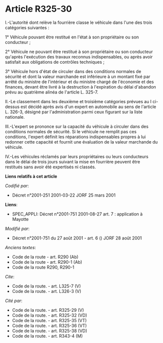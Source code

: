 # Article R325-30

I.-L'autorité dont relève la fourrière classe le véhicule dans l'une des trois catégories suivantes : 

1° Véhicule pouvant être restitué en l'état à son propriétaire ou son conducteur ; 

2° Véhicule ne pouvant être restitué à son propriétaire ou son conducteur qu'après l'exécution des travaux reconnus
indispensables, ou après avoir satisfait aux obligations de contrôles techniques ; 

3° Véhicule hors d'état de circuler dans des conditions normales de sécurité et dont la valeur marchande est inférieure à un
montant fixé par arrêté du ministre de l'intérieur et du ministre chargé de l'économie et des finances, devant être livré à
la destruction à l'expiration du délai d'abandon prévu au quatrième alinéa de l'article L. 325-7. 

II.-Le classement dans les deuxième et troisième catégories prévues au I ci-dessus est décidé après avis d'un expert en
automobile au sens de l'article L. 326-3, désigné par l'administration parmi ceux figurant sur la liste nationale. 

III.-L'expert se prononce sur la capacité du véhicule à circuler dans des conditions normales de sécurité. Si le véhicule ne
remplit pas ces conditions, l'expert définit les réparations indispensables propres à lui redonner cette capacité et fournit
une évaluation de la valeur marchande du véhicule. 

IV.-Les véhicules réclamés par leurs propriétaires ou leurs conducteurs dans le délai de trois jours suivant la mise en
fourrière peuvent être restitués sans avoir été expertisés ni classés.

**Liens relatifs à cet article**

_Codifié par_:

  - Décret n°2001-251 2001-03-22 JORF 25 mars 2001

**Liens**:

  - SPEC_APPLI: Décret n°2001-751 2001-08-27 art. 7 : application à Mayotte

_Modifié par_:

  - Décret n°2001-751 du 27 août 2001 - art. 6 () JORF 28 août 2001

_Anciens textes_:

  - Code de la route - art. R290 (Ab)
  - Code de la route - art. R290-1 (Ab)
  - Code de la route R290, R290-1

_Cite_:

  - Code de la route. - art. L325-7 (V)
  - Code de la route. - art. L326-3 (V)

_Cité par_:

  - Code de la route. - art. R325-29 (V)
  - Code de la route. - art. R325-32 (VD)
  - Code de la route. - art. R325-35 (VT)
  - Code de la route. - art. R325-36 (VT)
  - Code de la route. - art. R325-38 (VD)
  - Code de la route. - art. R343-4 (M)
